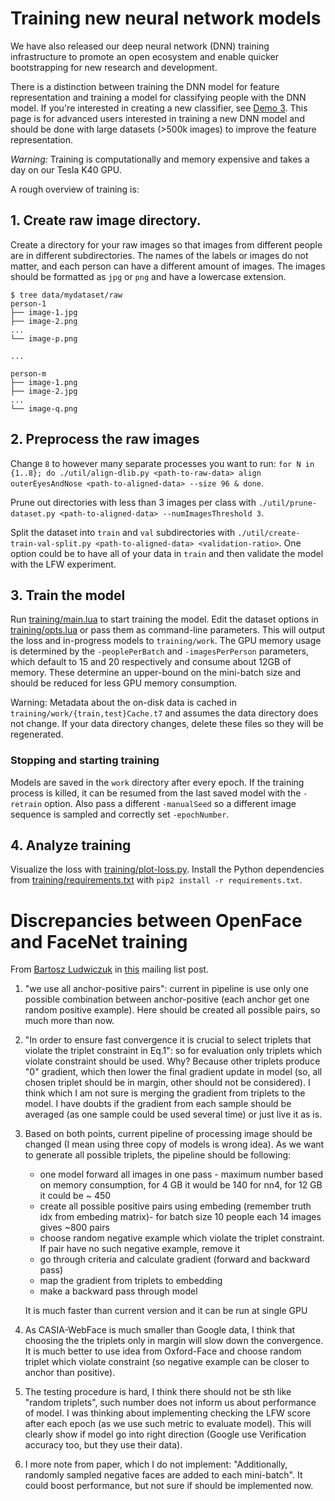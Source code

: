# Training new neural network models

We have also released our deep neural network (DNN)
training infrastructure to promote an open ecosystem and enable quicker
bootstrapping for new research and development.

There is a distinction between training the DNN model for feature representation
and training a model for classifying people with the DNN model.
If you're interested in creating a new classifier,
see [Demo 3](http://cmusatyalab.github.io/openface/demo-3-classifier/).
This page is for advanced users interested in training a new DNN model
and should be done with large datasets (>500k images) to improve the
feature representation.

*Warning:* Training is computationally and memory expensive and takes a
day on our Tesla K40 GPU.

A rough overview of training is:

## 1. Create raw image directory.
Create a directory for your raw images so that images from different
people are in different subdirectories. The names of the labels or
images do not matter, and each person can have a different amount of images.
The images should be formatted as `jpg` or `png` and have
a lowercase extension.

```
$ tree data/mydataset/raw
person-1
├── image-1.jpg
├── image-2.png
...
└── image-p.png

...

person-m
├── image-1.png
├── image-2.jpg
...
└── image-q.png
```


## 2. Preprocess the raw images
Change `8` to however many
separate processes you want to run:
`for N in {1..8}; do ./util/align-dlib.py <path-to-raw-data> align outerEyesAndNose <path-to-aligned-data> --size 96 & done`.

Prune out directories with less than 3 images per class with
`./util/prune-dataset.py <path-to-aligned-data> --numImagesThreshold 3`.

Split the dataset into `train` and `val` subdirectories
with `./util/create-train-val-split.py <path-to-aligned-data> <validation-ratio>`.
One option could be to have all of your data in `train` and
then validate the model with the LFW experiment.

## 3. Train the model
Run [training/main.lua](https://github.com/cmusatyalab/openface/blob/master/training/main.lua) to start training the model.
Edit the dataset options in [training/opts.lua](https://github.com/cmusatyalab/openface/blob/master/training/opts.lua) or
pass them as command-line parameters.
This will output the loss and in-progress models to `training/work`.
The GPU memory usage is determined by the `-peoplePerBatch` and
`-imagesPerPerson` parameters, which default to 15 and 20 respectively
and consume about 12GB of memory.
These determine an upper-bound on the mini-batch size and
should be reduced for less GPU memory consumption.

Warning: Metadata about the on-disk data is cached in
`training/work/{train,test}Cache.t7` and assumes
the data directory does not change.
If your data directory changes, delete these
files so they will be regenerated.

### Stopping and starting training
Models are saved in the `work` directory after every epoch.
If the training process is killed, it can be resumed from
the last saved model with the `-retrain` option.
Also pass a different `-manualSeed` so a different image
sequence is sampled and correctly set `-epochNumber`.

## 4. Analyze training
Visualize the loss with [training/plot-loss.py](https://github.com/cmusatyalab/openface/blob/master/training/plot-loss.py).
Install the Python dependencies from
[training/requirements.txt](https://github.com/cmusatyalab/openface/blob/master/training/requirements.txt)
with `pip2 install -r requirements.txt`.


# Discrepancies between OpenFace and FaceNet training

From [Bartosz Ludwiczuk](https://github.com/melgor) in
[this](https://groups.google.com/d/msg/cmu-openface/dcPh883T1rk/5m53axGzAwAJ)
mailing list post.

1. "we use all anchor-positive pairs": current in pipeline is use only one
possible combination between anchor-positive (each anchor get one random
positive example). Here should be created all possible pairs, so much more
than now.

2. "In order to ensure fast convergence it is crucial to select triplets
that violate the triplet constraint in Eq.1": so for evaluation only
triplets which violate constraint should be used. Why? Because other
triplets produce "0" gradient, which then lower the final gradient update
in model (so, all chosen triplet should be in margin, other should not be
considered). I think which I am not sure is merging the gradient from
triplets to the model. I have doubts if the gradient from each sample
should be averaged (as one sample could be used several time) or just live
it as is.

3. Based on both points, current pipeline of processing image should be
  changed (I mean using three copy of models is wrong idea). As we want to
  generate all possible triplets, the pipeline should be following:

    - one model forward all images in one pass - maximum number based on
    memory consumption, for 4 GB it would be 140 for nn4, for 12 GB it could be
    ~ 450
    - create all possible positive pairs using embeding (remember truth idx
    from embeding matrix)- for batch size 10 people each 14 images gives ~800
    pairs
    - choose random negative example which violate the triplet constraint.
    If pair have no such negative example, remove it
    - go through criteria and calculate gradient (forward and backward pass)
    - map the gradient from triplets to embedding
    - make a backward pass through model

    It is much faster than current version and it can be run at single GPU

4. As CASIA-WebFace is much smaller than Google data, I think that choosing
the the triplets only in margin will slow down the convergence. It is much
better to use idea from Oxford-Face and choose random triplet which violate
constraint (so negative example can be closer to anchor than positive).

5. The testing procedure is hard, I think there should not be sth like
"random triplets", such number does not inform us about performance of
model. I was thinking about implementing checking the LFW score after each
epoch (as we use such metric to evaluate model). This will clearly show if
model go into right direction (Google use Verification accuracy too, but
they use their data).

6. I more note from paper, which I do not implement: "Additionally,
randomly sampled negative faces are added to each mini-batch". It could
boost performance, but not sure if should be implemented now.
